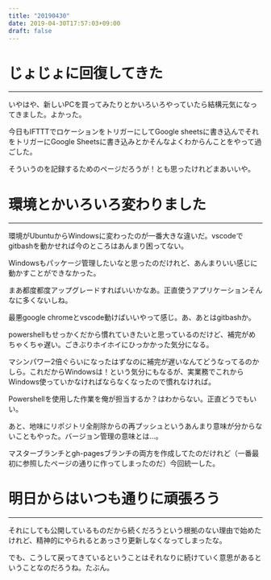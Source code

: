 ```yaml
---
title: "20190430"
date: 2019-04-30T17:57:03+09:00
draft: false
---
```


# じょじょに回復してきた
---
いやはや、新しいPCを買ってみたりとかいろいろやっていたら結構元気になってきました。よかった。

今日もIFTTTでロケーションをトリガーにしてGoogle sheetsに書き込んでそれをトリガーにGoogle Sheetsに書き込みとかそんなよくわからんことをやって過ごした。

そういうのを記録するためのページだろうが！とも思ったけれどまあいいや。

# 環境とかいろいろ変わりました
---

環境がUbuntuからWindowsに変わったのが一番大きな違いだ。vscodeでgitbashを動かせれば今のところはあんまり困ってない。

Windowsもパッケージ管理したいなと思ったのだけれど、あんまりいい感じに動かすことができなかった。

まあ都度都度アップグレードすればいいかなあ。正直使うアプリケーションそんなに多くないしね。

最悪google chromeとvscode動けばいいやって感じ。あ、あとはgitbashか。

powershellもせっかくだから慣れていきたいと思っているのだけど、補完がめちゃくちゃ遅い。ごきぶりホイホイにひっかかった気分になる。

マシンパワー2倍ぐらいになったはずなのに補完が遅いなんてどうなってるのかしら。これだからWindowsは！という気分にもなるが、実業務でこれからWindows使っていかなければならなくなったので慣れなければ。

Powershellを使用した作業を俺が担当するか？はわからない。正直どうでもいい。

あと、地味にリポジトリ全削除からの再プッシュというあんまり意味が分からないこともやった。バージョン管理の意味とは…。

マスターブランチとgh-pagesブランチの両方を作成してたのだけれど（一番最初に参照したページの通りに作ってしまったのだ）今回統一した。

# 明日からはいつも通りに頑張ろう
---
それにしても公開しているものだから続くだろうという根拠のない理由で始めたけれど、精神的にやられるとあっさり更新しなくなってしまったな。

でも、こうして戻ってきているということはそれなりに続けていく意思があるということなのだろうね。たぶん。

